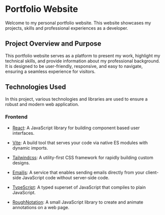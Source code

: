 # Portfolio Website

Welcome to my personal portfolio website. This website showcases my projects, skills and professional experiences as a developer.

## Project Overview and Purpose

This portfolio website serves as a platform to present my work, highlight my technical skills, and provide information about my professional background. It is designed to be user-friendly, responsive, and easy to navigate, ensuring a seamless experience for visitors.

## Technologies Used

In this project, various technologies and libraries are used to ensure a robust and modern web application.

### Frontend

- [React](https://www.npmjs.com/package/react): A JavaScript library for building component based user interfaces.

- [Vite](https://www.npmjs.com/package/vite): A build tool that serves your code via native ES modules with dynamic imports.

- [Tailwindcss](https://www.npmjs.com/package/tailwindcss): A utility-first CSS framework for rapidly building custom designs.

- [Emailjs](https://www.emailjs.com/): A service that enables sending emails directly from your client-side JavaScript code without server-side code.

- [TypeScript](https://www.typescriptlang.org/): A typed superset of JavaScript that compiles to plain JavaScript.

- [RoughNotation](https://roughnotation.com/): A small JavaScript library to create and animate annotations on a web page.
